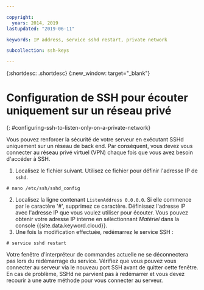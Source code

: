 ```yaml
---

copyright:
  years: 2014, 2019
lastupdated: "2019-06-11"

keywords: IP address, service sshd restart, private network

subcollection: ssh-keys

---
```


{:shortdesc: .shortdesc}
{:new_window: target="_blank"}

# Configuration de SSH pour écouter uniquement sur un réseau privé
{: #configuring-ssh-to-listen-only-on-a-private-network}

Vous pouvez renforcer la sécurité de votre serveur en exécutant SSHd uniquement sur un réseau de back end. Par conséquent, vous devez vous connecter au réseau privé virtuel (VPN) chaque fois que vous avez besoin d'accéder à SSH.

1. Localisez le fichier suivant. Utilisez ce fichier pour définir l'adresse IP de `sshd`.
```
# nano /etc/ssh/sshd_config
```

2. Localisez la ligne contenant `ListenAddress 0.0.0.0`. Si elle commence par le caractère '#', supprimez ce caractère. Définissez l'adresse IP avec l'adresse IP que vous voulez utiliser pour écouter. Vous pouvez obtenir votre adresse IP interne en sélectionnant *Matériel* dans la console {{site.data.keyword.cloud}}.
3. Une fois la modification effectuée, redémarrez le service SSH :
```
# service sshd restart
```

Votre fenêtre d'interpréteur de commandes actuelle ne se déconnectera pas lors du redémarrage du service. Vérifiez que vous pouvez vous connecter au serveur via le nouveau port SSH avant de quitter cette fenêtre. En cas de problème, SSHd ne parvient pas à redémarrer et vous devez recourir à une autre méthode pour vous connecter au serveur.
